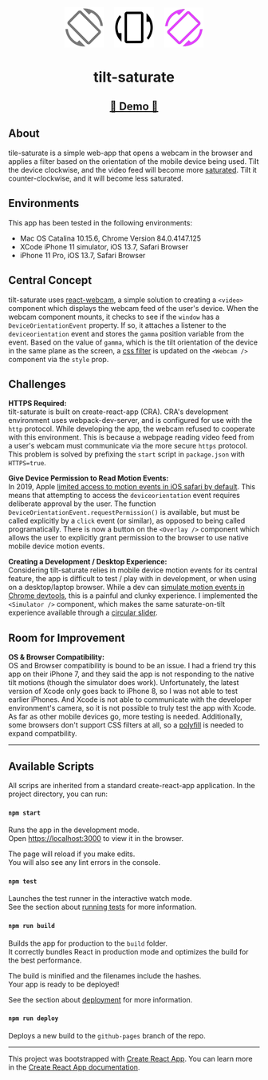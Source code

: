 <p align="center">
   <img src="/assets/tilt-left.png" width="80px">&nbsp;&nbsp;&nbsp;&nbsp;
   <img src="/assets/tilt.png" width="80px">&nbsp;&nbsp;&nbsp;&nbsp;
   <img src="/assets/tilt-right.png" width="80px">
   <h1 align="center">tilt-saturate</h1>
</p>

<p align="center">
</p>

<p align="center">
   <h2 align="center"><a href="https://slutske22.github.io/tilt-saturate">&#128064; Demo &#128064;</a></h2>
</p>

## About

tile-saturate is a simple web-app that opens a webcam in the browser and applies a filter based on the orientation of the mobile device being used.  Tilt the device clockwise, and the video feed will become more [saturated](https://photographylife.com/what-is-saturation-and-how-to-get-optimal-saturation).  Tilt it counter-clockwise, and it will become less saturated.

## Environments

This app has been tested in the following environments:

- Mac OS Catalina 10.15.6, Chrome Version 84.0.4147.125
- XCode iPhone 11 simulator, iOS 13.7, Safari Browser
- iPhone 11 Pro, iOS 13.7, Safari Browser


## Central Concept

tilt-saturate uses [react-webcam](https://github.com/mozmorris/react-webcam), a simple solution to creating a `<video>` component which displays the webcam feed of the user's device. When the webcam component mounts, it checks to see if the `window` has a `DeviceOrientationEvent` property.  If so, it attaches a listener to the `deviceorientation` event and stores the `gamma` position variable from the event.  Based on the value of `gamma`, which is the tilt orientation of the device in the same plane as the screen, a [css filter](https://developer.mozilla.org/en-US/docs/Web/CSS/filter) is updated on the `<Webcam />` component via the `style` prop.

## Challenges

**HTTPS Required:**<br>
tilt-saturate is built on create-react-app (CRA).  CRA's development environment uses webpack-dev-server, and is configured for use with the `http` protocol.  While developing the app, the webcam refused to cooperate with this environment.  This is because a webpage reading video feed from a user's webcam must communicate via the more secure `https` protocol.  This problem is solved by prefixing the `start` script in `package.json` with `HTTPS=true`.

**Give Device Permission to Read Motion Events:**<br>
In 2019, Apple [limited access to motion events in iOS safari by default](https://www.macrumors.com/2019/02/04/ios-12-2-safari-motion-orientation-access-toggle/).  This means that attempting to access the `deviceorientation` event requires deliberate approval by the user.  The function `DeviceOrientationEvent.requestPermission()` is available, but must be called explicitly by a `click` event (or similar), as opposed to being called programatically.  There is now a button on the `<Overlay />` component which allows the user to explicitly grant permission to the browser to use native mobile device motion events.

**Creating a Development / Desktop Experience:**<br>
Considering tilt-saturate relies in mobile device motion events for its central feature, the app is difficult to test / play with in development, or when using on a desktop/laptop browser.  While a dev can [simulate motion events in Chrome devtools](https://developers.google.com/web/tools/chrome-devtools/device-mode/orientation), this is a painful and clunky experience.  I implemented the `<Simulator />` component, which makes the same saturate-on-tilt experience available through a [circular slider](https://github.com/petecorreia/react-circular-input).

## Room for Improvement

**OS & Browser Compatibility:**<br>
OS and Browser compatibility is bound to be an issue.  I had a friend try this app on their iPhone 7, and they said the app is not responding to the native tilt motions (though the simulator does work).  Unfortunately, the latest version of Xcode only goes back to iPhone 8, so I was not able to test earlier iPhones.  And Xcode is not able to communicate with the developer environment's camera, so it is not possible to truly test the app with Xcode.  As far as other mobile devices go, more testing is needed.  Additionally, some browsers don't support CSS filters at all, so a [polyfill](https://github.com/Schepp/CSS-Filters-Polyfill) is needed to expand compatbility.

<hr>

## Available Scripts

All scrips are inherited from a standard create-react-app application.  In the project directory, you can run:
#### `npm start`

Runs the app in the development mode.<br />
Open [https://localhost:3000](https://localhost:3000) to view it in the browser.

The page will reload if you make edits.<br />
You will also see any lint errors in the console.

#### `npm test`

Launches the test runner in the interactive watch mode.<br />
See the section about [running tests](https://facebook.github.io/create-react-app/docs/running-tests) for more information.

#### `npm run build`

Builds the app for production to the `build` folder.<br />
It correctly bundles React in production mode and optimizes the build for the best performance.

The build is minified and the filenames include the hashes.<br />
Your app is ready to be deployed!

See the section about [deployment](https://facebook.github.io/create-react-app/docs/deployment) for more information.

#### `npm run deploy`

Deploys a new build to the `github-pages` branch of the repo.

<hr>

This project was bootstrapped with [Create React App](https://github.com/facebook/create-react-app).
You can learn more in the [Create React App documentation](https://facebook.github.io/create-react-app/docs/getting-started).
